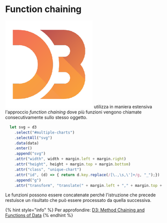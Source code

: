 # Function chaining

<img src="../../.gitbook/assets/1562726.png" alt="" data-size="line"> utilizza in maniera estensiva l'approccio _function chaining_ dove più funzioni vengono chiamate consecutivamente sullo stesso oggetto.

```javascript
  let svg = d3
    .select("#multiple-charts")
    .selectAll("svg")
    .data(data)
    .enter()
    .append("svg")
    .attr("width", width + margin.left + margin.right)
    .attr("height", height + margin.top + margin.bottom)
    .attr("class", "unique-chart")
    .attr("id", (d) => { return d.key.replace(/[\.,\s,\']+/g, "_");})
    .append("g")
    .attr("transform", "translate(" + margin.left + "," + margin.top + ")");
```

&#x20;Le funzioni possono essere concatenate perché l'istruzione che precede restuisce un risultato che può essere processato da quella successiva.

{% hint style="info" %}
Per approfondire: [D3: Method Chaining and Functions of Data](https://www.youtube.com/watch?v=fArnX5QA17g)
{% endhint %}

